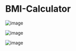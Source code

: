 # BMI-Calculator

![image](https://github.com/hebristeandaniela/BMI-Calculator/assets/124103696/43882cec-b5e2-49a7-ba9b-c849f776b140)

![image](https://github.com/hebristeandaniela/BMI-Calculator/assets/124103696/0c8a8e11-db17-4983-ba1f-096ed9d8fc9d)

![image](https://github.com/hebristeandaniela/BMI-Calculator/assets/124103696/6a927c70-08bc-4bbc-bc20-45d4d6a128f9)


